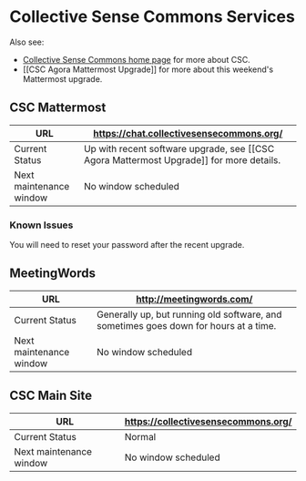 # Collective Sense Commons Services

Also see:

- [Collective Sense Commons home page](https://collectivesensecommons.org/) for more about CSC.
- [[CSC Agora Mattermost Upgrade]] for more about this weekend's Mattermost upgrade.

## CSC Mattermost

| URL                     | <https://chat.collectivesensecommons.org/>                   |
| ----------------------- | ------------------------------------------------------------ |
| Current Status          | Up with recent software upgrade, see [[CSC Agora Mattermost Upgrade]] for more details. |                                                       |
| Next maintenance window | No window scheduled |

### Known Issues

You will need to reset your password after the recent upgrade.

## MeetingWords

| URL                     | <http://meetingwords.com/> |
| ----------------------- | ------------------------ |
| Current Status          | Generally up, but running old software, and sometimes goes down for hours at a time. |
| Next maintenance window | No window scheduled |

## CSC Main Site

| URL                     | <https://collectivesensecommons.org/> |
| ----------------------- | ----------------------------------- |
| Current Status          | Normal                              |
| Next maintenance window | No window scheduled                 |
